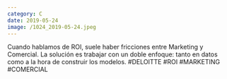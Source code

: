 ```yaml
--- 
category: C 
date: 2019-05-24 
image: /1024_2019-05-24.jpeg 
--- 
```


Cuando hablamos de ROI, suele haber fricciones entre Marketing y Comercial. La solución es trabajar con un doble enfoque: tanto en datos como a la hora de construir los modelos. #DELOITTE #ROI #MARKETING #COMERCIAL